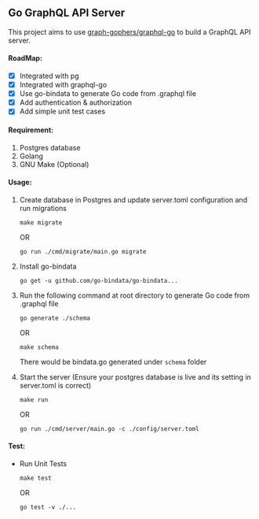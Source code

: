 ## Go GraphQL API Server

This project aims to use [graph-gophers/graphql-go](https://github.com/graph-gophers/graphql-go) to build a GraphQL API server.

#### RoadMap:

- [x] Integrated with pg
- [x] Integrated with graphql-go
- [x] Use go-bindata to generate Go code from .graphql file
- [x] Add authentication & authorization
- [x] Add simple unit test cases
    
#### Requirement:

1. Postgres database
2. Golang
3. GNU Make (Optional)

#### Usage:

1. Create database in Postgres and update server.toml configuration and run migrations
    ```
    make migrate
    ```

    OR 

    ```
    go run ./cmd/migrate/main.go migrate
    ```

2. Install go-bindata
    ```
    go get -u github.com/go-bindata/go-bindata...
    ```

3. Run the following command at root directory to generate Go code from .graphql file
    ```
    go generate ./schema
    ```

    OR

    ```
    make schema
    ```
    There would be bindata.go generated under `schema` folder

4. Start the server (Ensure your postgres database is live and its setting in server.toml is correct)
    ```
    make run
    ```

    OR

    ```
    go run ./cmd/server/main.go -c ./config/server.toml
    ```

#### Test:

- Run Unit Tests
    ```
    make test
    ```

    OR

    ```
    go test -v ./...
    ```
